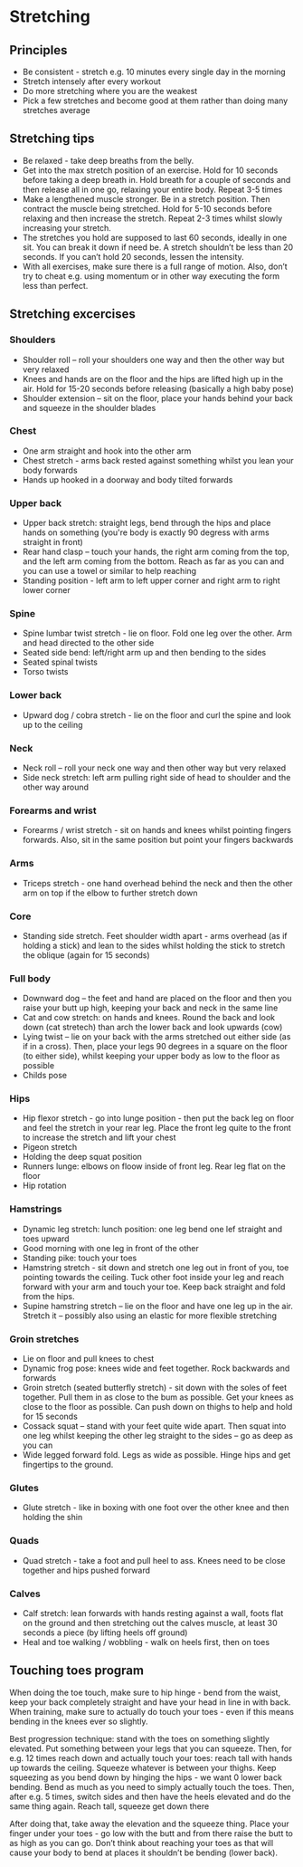 # Stretching

## Principles
- Be consistent - stretch e.g. 10 minutes every single day in the morning 
- Stretch intensely after every workout
- Do more stretching where you are the weakest 
- Pick a few stretches and become good at them rather than doing many stretches average

## Stretching tips
- Be relaxed - take deep breaths from the belly. 
- Get into the max stretch position of an exercise. Hold for 10 seconds before taking a deep breath in. Hold breath for a couple of seconds and then release all in one go, relaxing your entire body. Repeat 3-5 times 
- Make a lengthened muscle stronger. Be in a stretch position. Then contract the muscle being stretched. Hold for 5-10 seconds before relaxing and then increase the stretch. Repeat 2-3 times whilst slowly increasing your stretch. 
- The stretches you hold are supposed to last 60 seconds, ideally in one sit. You can break it down if need be. A stretch shouldn’t be less than 20 seconds. If you can’t hold 20 seconds, lessen the intensity. 
- With all exercises, make sure there is a full range of motion. Also, don’t try to cheat e.g. using momentum or in other way executing the form less than perfect. 

## Stretching excercises
### Shoulders  
- Shoulder roll – roll your shoulders one way and then the other way but very relaxed
- Knees and hands are on the floor and the hips are lifted high up in the air. Hold for 15-20 seconds before releasing (basically a high baby pose)
- Shoulder extension – sit on the floor, place your hands behind your back and squeeze in the shoulder blades

### Chest
- One arm straight and hook into the other arm 
- Chest stretch - arms back rested against something whilst you lean your body forwards 
- Hands up hooked in a doorway and body tilted forwards 

### Upper back
- Upper back stretch: straight legs, bend through the hips and place hands on something (you're body is exactly 90 degress with arms straight in front)
- Rear hand clasp – touch your hands, the right arm coming from the top, and the left arm coming from the bottom. Reach as far as you can and you can use a towel or similar to help reaching
- Standing position - left arm to left upper corner and right arm to right lower corner 

### Spine 
- Spine lumbar twist stretch - lie on floor. Fold one leg over the other. Arm and head directed to the other side
- Seated side bend: left/right arm up and then bending to the sides
- Seated spinal twists
- Torso twists 

### Lower back
- Upward dog / cobra stretch - lie on the floor and curl the spine and look up to the ceiling 

### Neck
- Neck roll – roll your neck one way and then other way but very relaxed
- Side neck stretch: left arm pulling right side of head to shoulder and the other way around 

### Forearms and wrist
- Forearms / wrist stretch - sit on hands and knees whilst pointing fingers forwards. Also, sit in the same position but point your fingers backwards 

### Arms
- Triceps stretch - one hand overhead behind the neck and then the other arm on top if the elbow to further stretch down 

### Core 
- Standing side stretch. Feet shoulder width apart - arms overhead (as if holding a stick) and lean to the sides whilst holding the stick to stretch the oblique (again for 15 seconds)

### Full body 
- Downward dog – the feet and hand are placed on the floor and then you raise your butt up high, keeping your back and neck in the same line 
- Cat and cow stretch: on hands and knees. Round the back and look down (cat stretech) than arch the lower back and look upwards (cow) 
- Lying twist – lie on your back with the arms stretched out either side (as if in a cross). Then, place your legs 90 degrees in a square on the floor (to either side), whilst keeping your upper body as low to the floor as possible  
- Childs pose 

### Hips
- Hip flexor stretch - go into lunge position - then put the back leg on floor and feel the stretch in your rear leg. Place the front leg quite to the front to increase the stretch and lift your chest
- Pigeon stretch
- Holding the deep squat position
- Runners lunge: elbows on floow inside of front leg. Rear leg flat on the floor 
- Hip rotation 

### Hamstrings
- Dynamic leg stretch: lunch position: one leg bend one lef straight and toes upward 
- Good morning with one leg in front of the other 
- Standing pike: touch your toes 
- Hamstring stretch - sit down and stretch one leg out in front of you, toe pointing towards the ceiling. Tuck other foot inside your leg and reach forward with your arm and touch your toe. Keep back straight and fold from the hips. 
- Supine hamstring stretch – lie on the floor and have one leg up in the air. Stretch it – possibly also using an elastic for more flexible stretching 

### Groin stretches
- Lie on floor and pull knees to chest
- Dynamic frog pose: knees wide and feet together. Rock backwards and forwards 
- Groin stretch (seated butterfly stretch) - sit down with the soles of feet together. Pull them in as close to the bum as possible. Get your knees as close to the floor as possible. Can push down on thighs to help and hold for 15 seconds 
- Cossack squat – stand with your feet quite wide apart. Then squat into one leg whilst keeping the other leg straight to the sides – go as deep as you can 
- Wide legged forward fold. Legs as wide as possible. Hinge hips and get fingertips to the ground. 
  
### Glutes
- Glute stretch - like in boxing with one foot over the other knee and then holding the shin

### Quads
- Quad stretch - take a foot and pull heel to ass. Knees need to be close together and hips pushed forward 

### Calves
- Calf stretch: lean forwards with hands resting against a wall, foots flat on the ground and then stretching out the calves muscle, at least 30 seconds a piece (by lifting heels off ground)
- Heal and toe walking / wobbling - walk on heels first, then on toes 

## Touching toes program 
When doing the toe touch, make sure to hip hinge - bend from the waist, keep your back completely straight and have your head in line in with back. When training, make sure to actually do touch your toes - even if this means bending in the knees ever so slightly. 

Best progression technique: stand with the toes on something slightly elevated. Put something between your legs that you can squeeze. Then, for e.g. 12 times reach down and actually touch your toes: reach tall with hands up towards the ceiling. Squeeze whatever is between your thighs. Keep squeezing as you bend down by hinging the hips - we want 0 lower back bending. Bend as much as you need to simply actually touch the toes. Then, after e.g. 5 times, switch sides and then have the heels elevated and do the same thing again. Reach tall, squeeze get down there

After doing that, take away the elevation and the squeeze thing. Place your finger under your toes - go low with the butt and from there raise the butt to as high as you can go. Don’t think about reaching your toes as that will cause your body to bend at places it shouldn’t be bending (lower back). 

